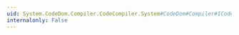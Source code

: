 ```yaml
---
uid: System.CodeDom.Compiler.CodeCompiler.System#CodeDom#Compiler#ICodeCompiler#CompileAssemblyFromDomBatch(System.CodeDom.Compiler.CompilerParameters,System.CodeDom.CodeCompileUnit[])
internalonly: False
---
```

